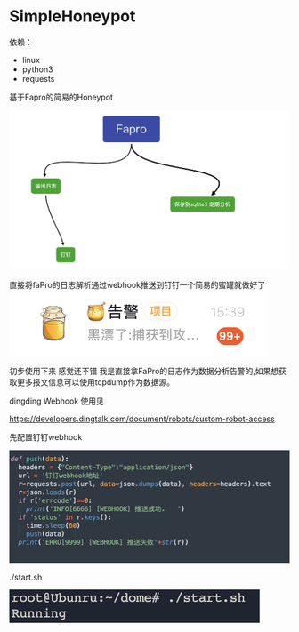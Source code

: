 # SimpleHoneypot
依赖：

- linux
- python3
- requests



基于Fapro的简易的Honeypot



![ndsvaQs9_cczc](./README.assets/ndsvaQs9_cczc.png)



直接将faPro的日志解析通过webhook推送到钉钉一个简易的蜜罐就做好了
![ndsvaQs9_cczc](./README.assets/NgCSY8cQ_tFmk.png)

初步使用下来 感觉还不错 我是直接拿FaPro的日志作为数据分析告警的,如果想获取更多报文信息可以使用tcpdump作为数据源。



dingding Webhook 使用见

https://developers.dingtalk.com/document/robots/custom-robot-access



先配置钉钉webhook

![image-20210917173756770](./README.assets/image-20210917173756770.png)

./start.sh

![image-20210917173928684](README.assets/image-20210917173928684.png)


